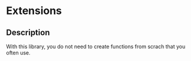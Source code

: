 # Extensions

## Description
With this library, you do not need to create functions from scrach that you often use.
